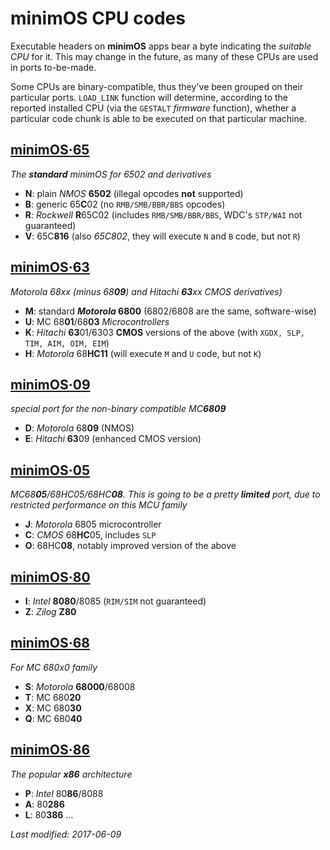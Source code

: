 # minimOS CPU codes

Executable headers on **minimOS** apps bear a byte indicating the *suitable CPU* for it. This may change in the future, as
many of these CPUs are used in ports to-be-made.

Some CPUs are binary-compatible, thus they've been grouped on their particular ports.
`LOAD_LINK` function will determine, according to the reported installed CPU (via the `GESTALT` *firmware* function),
whether a particular code chunk is able to be executed on that particular machine.

## [minimOS·65](https://github.com/zuiko21/minimOS)
*The **standard** minimOS for 6502 and derivatives*
- **N**: plain *NMOS* **6502** (illegal opcodes **not** supported)
- **B**: generic 65**C**02 (no `RMB/SMB/BBR/BBS` opcodes)
- **R**: *Rockwell* **R**65C02 (includes `RMB/SMB/BBR/BBS`, WDC's `STP/WAI` not guaranteed)
- **V**: 65C**816** (also *65C802*, they will execute `N` and `B` code, but not `R`)

## [minimOS·63](https://github.com/zuiko21/minimOS-63)
*Motorola 68xx (minus 68**09**) and Hitachi **63**xx CMOS derivatives)*
- **M**: standard ***Motorola* 6800** (6802/6808 are the same, software-wise)
- **U**: MC 68**01**/68**03** *Microcontrollers*
- **K**: *Hitachi* **63**01/6303 **CMOS** versions of the above (with `XGDX, SLP, TIM, AIM, OIM, EIM`) 
- **H**: *Motorola* 68**HC11** (will execute `M` and `U` code, but not `K`)

## [minimOS·09]()
*special port for the non-binary compatible MC**6809***
- **D**: *Motorola* 68**09** (NMOS)
- **E**: *Hitachi* **63**09 (enhanced CMOS version)

## [minimOS·05]()
*MC68**05**/68HC05/68HC**08**. This is going to be a pretty **limited** port,
due to restricted performance on this MCU family*
- **J**: *Motorola* 6805 microcontroller
- **C**: *CMOS* 68**HC**05, includes `SLP`
- **O**: 68HC**08**, notably improved version of the above

## [minimOS·80]()
- **I**: *Intel* **8080**/8085 (`RIM/SIM` not guaranteed)
- **Z**: *Zilog* **Z80**

## [minimOS·68]()
*For MC 680x0 family*
- **S**: *Motorola* **68000**/68008
- **T**: MC 680**20**
- **X**: MC 680**30**
- **Q**: MC 680**40**

## [minimOS·86]()
*The popular **x86** architecture*
- **P**: *Intel* 80**86**/8088
- **A**: 80**286**
- **L**: 80**386**
...

*Last modified: 2017-06-09*


